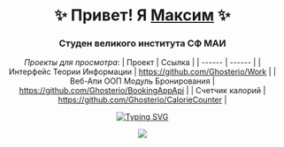 <div align = center>

# ✨ Привет! Я [Максим](https://youtu.be/dQw4w9WgXcQ?si=iKFSpBaaCWVzYh2A) ✨
### Студен великого института СФ МАИ

_Проекты для просмотра_:
| Проект | Ссылка |
| ------ | ------ |
| Интерфейс Теории Информации | https://github.com/Ghosterio/Work |
| Веб-Апи ООП Модуль Бронирования | https://github.com/Ghosterio/BookingAppApi |
| Счетчик калорий | https://github.com/Ghosterio/CalorieCounter |

[![Typing SVG](https://readme-typing-svg.herokuapp.com?font=Fira+Code&size=15&pause=1000&random=false&width=435&lines=%C2%AB%D0%A2%D0%B2%D0%BE%D1%80%D1%87%D0%B5%D1%81%D1%82%D0%B2%D0%BE+%D0%B7%D0%B0%D1%80%D0%B0%D0%B7%D0%B8%D1%82%D0%B5%D0%BB%D1%8C%D0%BD%D0%BE.+%D0%9F%D0%B5%D1%80%D0%B5%D0%B4%D0%B0%D0%B9+%D0%B4%D1%80%D1%83%D0%B3%D0%BE%D0%BC%D1%83!%C2%BB;%D0%90%D0%BB%D1%8C%D0%B1%D0%B5%D1%80%D1%82+%D0%AD%D0%B9%D0%BD%D1%88%D1%82%D0%B5%D0%B9%D0%BD)](https://git.io/typing-svg)

[![](https://img.shields.io/badge/Click_Me!-37a779?style=for-the-badge)](https://youtu.be/dQw4w9WgXcQ?si=iKFSpBaaCWVzYh2A)
